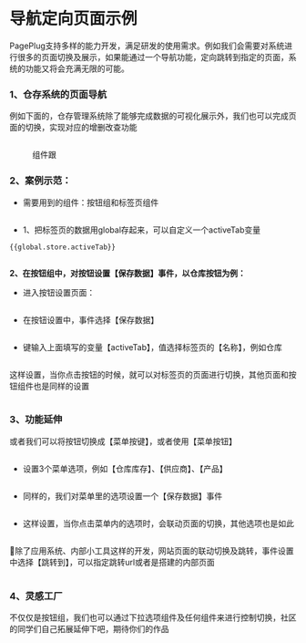 # 导航定向页面示例

PagePlug支持多样的能力开发，满足研发的使用需求。例如我们会需要对系统进行很多的页面切换及展示，如果能通过一个导航功能，定向跳转到指定的页面，系统的功能又将会充满无限的可能。

### 1、仓存系统的页面导航

例如下面的，仓存管理系统除了能够完成数据的可视化展示外，我们也可以完成页面的切换，实现对应的增删改查功能

<figure><img src="../../.gitbook/assets/2023-04-22 171028.gif" alt=""><figcaption><p>组件跟</p></figcaption></figure>

### 2、案例示范：

* 需要用到的组件：按钮组和标签页组件

<figure><img src="../../.gitbook/assets/image (34).png" alt=""><figcaption></figcaption></figure>

* 1、把标签页的数据用global存起来，可以自定义一个activeTab变量

```
{{global.store.activeTab}}
```

<figure><img src="../../.gitbook/assets/image (141).png" alt=""><figcaption></figcaption></figure>

**2、在按钮组中，对按钮设置【保存数据】事件，以仓库按钮为例：**

* 进入按钮设置页面：

<figure><img src="../../.gitbook/assets/image (137).png" alt=""><figcaption></figcaption></figure>

* 在按钮设置中，事件选择【保存数据】

<figure><img src="../../.gitbook/assets/image (138).png" alt=""><figcaption></figcaption></figure>

* 键输入上面填写的变量【activeTab】，值选择标签页的【名称】，例如仓库

<figure><img src="../../.gitbook/assets/image (4).png" alt=""><figcaption></figcaption></figure>

这样设置，当你点击按钮的时候，就可以对标签页的页面进行切换，其他页面和按钮组件也是同样的设置

<figure><img src="../../.gitbook/assets/2023-04-22 184551.gif" alt=""><figcaption></figcaption></figure>

### 3、功能延伸

或者我们可以将按钮切换成【菜单按键】，或者使用【菜单按钮】

<figure><img src="../../.gitbook/assets/image (126).png" alt=""><figcaption></figcaption></figure>

* 设置3个菜单选项，例如【仓库库存】、【供应商】、【产品】

<figure><img src="../../.gitbook/assets/image (121).png" alt=""><figcaption></figcaption></figure>

* 同样的，我们对菜单里的选项设置一个【保存数据】事件

<figure><img src="../../.gitbook/assets/image (116).png" alt=""><figcaption></figcaption></figure>

* 这样设置，当你点击菜单内的选项时，会联动页面的切换，其他选项也是如此

<figure><img src="../../.gitbook/assets/2023-04-23 101056.gif" alt=""><figcaption></figcaption></figure>

🤩除了应用系统、内部小工具这样的开发，网站页面的联动切换及跳转，事件设置中选择【跳转到】，可以指定跳转url或者是搭建的内部页面

<figure><img src="../../.gitbook/assets/image (84).png" alt=""><figcaption></figcaption></figure>

### 4、灵感工厂

不仅仅是按钮组，我们也可以通过下拉选项组件及任何组件来进行控制切换，社区的同学们自己拓展延伸下吧，期待你们的作品

<figure><img src="../../.gitbook/assets/321.gif" alt=""><figcaption></figcaption></figure>
